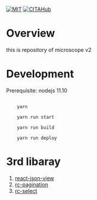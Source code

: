 [![MIT](https://img.shields.io/badge/License-MIT-green.svg)](https://github.com/cryptape/microscope)
[![CITAHub](https://img.shields.io/badge/made%20for-CITAHub-blue.svg)](https://www.citahub.com/)

# Overview
this is repository of microscope v2


# Development

  Prerequisite: nodejs 11.10


``` shell

    yarn

    yarn run start

    yarn run build

    yarn run deploy

```

# 3rd libaray
  1. [react-json-view](https://github.com/mac-s-g/react-json-view)
  2. [rc-pagination](https://github.com/react-component/pagination)
  3. [rc-select](https://github.com/react-component/select)

